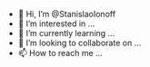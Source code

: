 - 👋 Hi, I’m @StanislaoIonoff
- 👀 I’m interested in ...
- 🌱 I’m currently learning ...
- 💞️ I’m looking to collaborate on ...
- 📫 How to reach me ...

<!---
StanislaoIonoff/StanislaoIonoff is a ✨ special ✨ repository because its `README.md` (this file) appears on your GitHub profile.
You can click the Preview link to take a look at your changes.
--->
